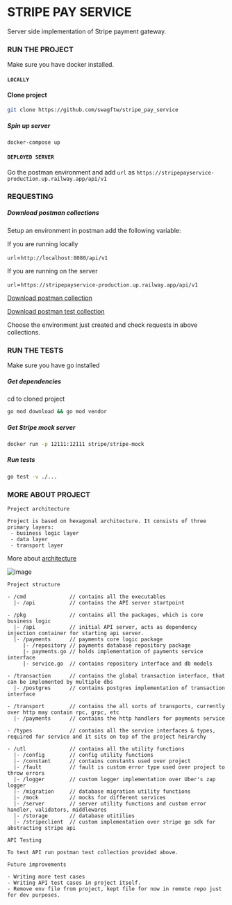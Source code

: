 # STRIPE PAY SERVICE

Server side implementation of Stripe payment gateway.

### RUN THE PROJECT

Make sure you have docker installed.

#### ``LOCALLY``
#### Clone project

```bash
git clone https://github.com/swagftw/stripe_pay_service
```

##### Spin up server

```bash
docker-compose up
```

#### ``DEPLOYED SERVER``

Go the postman environment and add `url` as `https://stripepayservice-production.up.railway.app/api/v1`


### REQUESTING
##### Download postman collections

Setup an environment in postman add the following variable:

If you are running locally

`url`=`http://localhost:8080/api/v1`

If you are running on the server

`url`=`https://stripepayservice-production.up.railway.app/api/v1`

[Download postman collection](https://www.getpostman.com/collections/e63b9ec893946fcc55df)

[Download postman test collection](https://www.getpostman.com/collections/5afac639f2c0f2d4b593)

Choose the environment just created and check requests in above collections.

### RUN THE TESTS

Make sure you have go installed


##### Get dependencies
cd to cloned project

```bash
go mod download && go mod vendor
```

##### Get Stripe mock server

```bash
docker run -p 12111:12111 stripe/stripe-mock
```

##### Run tests

```bash
go test -v ./...
```

### MORE ABOUT PROJECT
`Project architecture`

```
Project is based on hexagonal architecture. It consists of three primary layers:
 - business logic layer
 - data layer
 - transport layer
```
More about [architecture](https://netflixtechblog.com/ready-for-changes-with-hexagonal-architecture-b315ec967749)

![image](https://miro.medium.com/max/1400/1*NfFzI7Z-E3ypn8ahESbDzw.png "hey")

`Project structure`

```
- /cmd              // contains all the executables
  |- /api           // contains the API server startpoint
  
- /pkg              // contains all the packages, which is core business logic
  |- /api           // initial API server, acts as dependency injection container for starting api server.
  |- /payments      // payments core logic package
     |- /repository // payments database repository package
     |- payments.go // holds implementation of payments service interface
     |- service.go  // contains repository interface and db models
       
- /transaction      // contains the global transaction interface, that can be implemented by multiple dbs
  |- /postgres      // contains postgres implementation of transaction interface
  
- /transport        // contains the all sorts of transports, currently over http may contain rpc, grpc, etc
  |- /payments      // contains the http handlers for payments service
    
- /types            // contains all the service interfaces & types, required for service and it sits on top of the project heirarchy
 
- /utl              // contains all the utility functions
  |- /config        // config utility functions
  |- /constant      // contains constants used over project
  |- /fault         // fault is custom error type used over project to throw errors 
  |- /logger        // custom logger implementation over Uber's zap logger
  |- /migration     // database migration utility functions
  |- /mock          // mocks for different services
  |- /server        // server utility functions and custom error handler, validators, middlewares     
  |- /storage       // database utitilies
  |- /stripeclient  // custom implementation over stripe go sdk for abstracting stripe api
```

`API Testing`

```
To test API run postman test collection provided above.
```


`Future improvements`

```
- Writing more test cases
- Writing API test cases in project itself.
- Remove env file from project, kept file for now in remote repo just for dev purposes.
```


